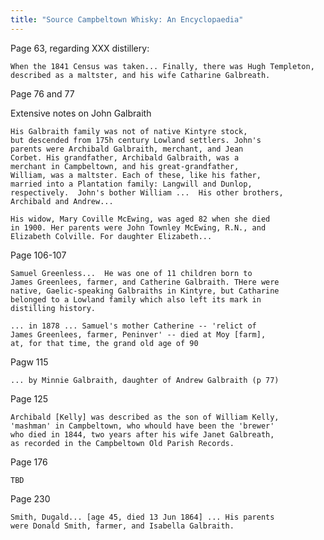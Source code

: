 ```yaml
---
title: "Source Campbeltown Whisky: An Encyclopaedia"
---
```



Page 63, regarding XXX distillery:

    When the 1841 Census was taken... Finally, there was Hugh Templeton,
    described as a maltster, and his wife Catharine Galbreath.
   
Page 76 and 77

Extensive notes on John Galbraith

    His Galbraith family was not of native Kintyre stock, 
    but descended from 175h century Lowland settlers. John's
    parents were Archibald Galbraith, merchant, and Jean
    Corbet. His grandfather, Archibald Galbraith, was a
    merchant in Campbeltown, and his great-grandfather,
    William, was a maltster. Each of these, like his father,
    married into a Plantation family: Langwill and Dunlop,
    respectively.  John's bother William ...  His other brothers,
    Archibald and Andrew...
   
    His widow, Mary Coville McEwing, was aged 82 when she died
    in 1900. Her parents were John Townley McEwing, R.N., and 
    Elizabeth Colville. For daughter Elizabeth...
 
 Page 106-107
 
    Samuel Greenless...  He was one of 11 children born to
    James Greenlees, farmer, and Catherine Galbraith. THere were
    native, Gaelic-speaking Galbraiths in Kintyre, but Catharine
    belonged to a Lowland family which also left its mark in
    distilling history.
    
    ... in 1878 ... Samuel's mother Catherine -- 'relict of 
    James Greenlees, farmer, Peninver' -- died at Moy [farm],
    at, for that time, the grand old age of 90
    
Pagw 115

    ... by Minnie Galbraith, daughter of Andrew Galbraith (p 77)
   
Page 125

    Archibald [Kelly] was described as the son of William Kelly,
    'mashman' in Campbeltown, who whould have been the 'brewer'
    who died in 1844, two years after his wife Janet Galbreath,
    as recorded in the Campbeltown Old Parish Records.
    
Page 176

    TBD
    
Page 230

    Smith, Dugald... [age 45, died 13 Jun 1864] ... His parents
    were Donald Smith, farmer, and Isabella Galbraith.
    
 
   
